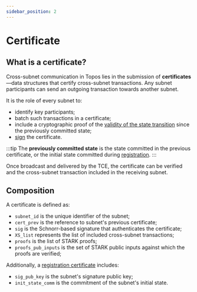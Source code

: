 ```yaml
---
sidebar_position: 2
---
```


# Certificate

## What is a certificate?

Cross-subnet communication in Topos lies in the submission of **certificates**—data structures that certify cross-subnet transactions. Any subnet participants can send an outgoing transaction towards another subnet.

It is the role of every subnet to:

- identify key participants;
- batch such transactions in a certificate;
- include a cryptographic proof of the [validity of the state transition](/learn/uci/state-transitions-validity) since the previously committed state;
- [sign](/learn/uci/authentication) the certificate.

:::tip
The **previously committed state** is the state committed in the previous certificate, or the initial state committed during [registration](/learn/uci/subnet-registration).
:::

Once broadcast and delivered by the TCE, the certificate can be verified and the cross-subnet transaction included in the receiving subnet.

## Composition

A certificate is defined as:

- `subnet_id` is the unique identifier of the subnet;
- `cert_prev` is the reference to subnet's previous certificate;
- `sig` is the Schnorr-based signature that authenticates the certificate;
- `XS_list` represents the list of included cross-subnet transactions;
- `proofs` is the list of STARK proofs;
- `proofs_pub_inputs` is the set of STARK public inputs against which the proofs are verified;

Additionally, a [registration certificate](/learn/uci/subnet-registration) includes:

- `sig_pub_key` is the subnet's signature public key;
- `init_state_comm` is the commitment of the subnet's initial state.

